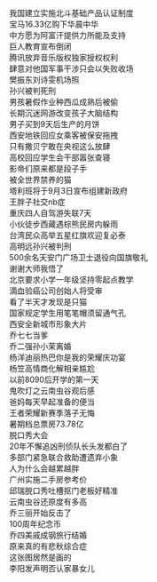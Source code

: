 我国建立实施北斗基础产品认证制度  
宝马16.33亿购下华晨中华  
中方愿为阿富汗提供力所能及支持  
巨人教育宣布倒闭  
腾讯放弃音乐版权独家授权权利  
肆意对他国军事干涉只会以失败收场  
樊振东刘诗雯机场照  
孙兴被判死刑  
男孩暑假作业种西瓜成熟后被偷  
长期沉迷网游改变孩子大脑结构  
男子买到9天后生产的月饼  
西安地铁回应女乘客被保安拖拽  
只有撒贝宁敢在央视这么放肆  
高校回应学生会干部嚣张查寝  
影帝们原来都是段子手  
被全世界禁养的猫  
塔利班将于9月3日宣布组建新政府  
王胖子社交nb症  
重庆四人自驾游失联7天  
小伙徒步西藏遇棕熊民房内躲雨  
台湾民众高举五星红旗欢迎复必泰  
高明远孙兴被判刑  
500余名天安门广场卫士退役向国旗敬礼  
谢谢大师我悟了  
北京要求小学一年级坚持零起点教学  
滴血验癌公司创始人将受审  
看了半天才发现是只猫  
国家规定学生用笔笔帽须留通气孔  
西安全新城市形象大片  
乔七七当爹  
乔二强孙小茉离婚  
杨洋迪丽热巴你是我的荣耀庆功宴  
杨笠高情商化解相亲尴尬  
以前8090后开学的第一天  
鬼吹灯之云南虫谷观后感  
爸妈每天早起准备的便当  
王者荣耀新赛季落子无悔  
暑期档总票房73.78亿  
脱口秀大会  
20年不懈追凶刑侦队长头发都白了  
多部门紧急联合救助遭遗弃小象  
人为什么会越累越胖  
广州实施二手房参考价  
邱瑞脱口秀吐槽抠门老板好精准  
云南虫谷还原度有多高  
乔三丽开始反击了  
100周年纪念币  
乔四美戚成钢旅行结婚  
原来真的有悲秋综合症  
这张图居然是画的  
李阳发声明否认家暴女儿  
